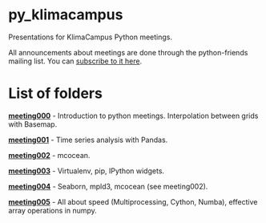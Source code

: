 py_klimacampus
==============

Presentations for KlimaCampus Python meetings.

All announcements about meetings are done through the python-friends mailing list. You can [subscribe to it here](https://lists.zmaw.de/mailman/listinfo/python-friends).

List of folders
==

**[meeting000](https://github.com/koldunovn/py_klimacampus/tree/master/meeting_000)** - Introduction to python meetings. Interpolation between grids with Basemap.

**[meeting001](https://github.com/koldunovn/py_klimacampus/tree/master/meeting_001)** - Time series analysis with Pandas.

**[meeting002](https://github.com/koldunovn/py_klimacampus/tree/master/meeting_002)** - mcocean.

**[meeting003](https://github.com/koldunovn/py_klimacampus/tree/master/meeting_003)** - Virtualenv,  pip, IPython widgets.

**[meeting004](https://github.com/koldunovn/py_klimacampus/tree/master/meeting_004)** - Seaborn, mpld3, mcocean (see meeting002).

**[meeting005](https://github.com/koldunovn/py_klimacampus/tree/master/meeting_005)** - All about speed (Multiprocessing, Cython, Numba), effective array operations in numpy.
